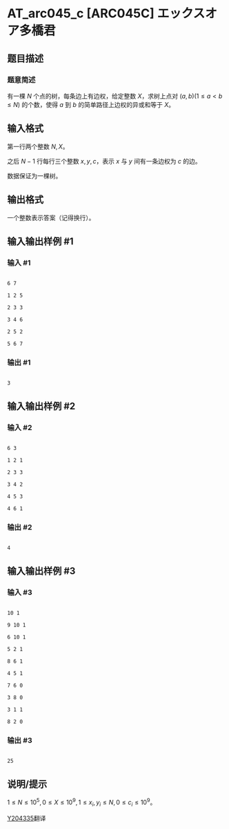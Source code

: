 # AT_arc045_c [ARC045C] エックスオア多橋君

## 题目描述

### 题意简述

有一棵 $N$ 个点的树，每条边上有边权，给定整数 $X$，求树上点对 $\left(a,b\right)\left(1\le a<b\le N\right)$ 的个数，使得 $a$ 到 $b$ 的简单路径上边权的异或和等于 $X$。

## 输入格式

第一行两个整数 $N,X$。

之后 $N-1$ 行每行三个整数 $x,y,c$，表示 $x$ 与 $y$ 间有一条边权为 $c$ 的边。

数据保证为一棵树。

## 输出格式

一个整数表示答案（记得换行）。

## 输入输出样例 #1

### 输入 #1

```
6 7
1 2 5
2 3 3
3 4 6
2 5 2
5 6 7
```

### 输出 #1

```
3
```

## 输入输出样例 #2

### 输入 #2

```
6 3
1 2 1
2 3 3
3 4 2
4 5 3
4 6 1
```

### 输出 #2

```
4
```

## 输入输出样例 #3

### 输入 #3

```
10 1
9 10 1
6 10 1
5 2 1
8 6 1
4 5 1
7 6 0
3 8 0
3 1 1
8 2 0
```

### 输出 #3

```
25
```

## 说明/提示

$1\le N\le10^5,0\le X\le10^9,1\le x_i,y_i\le N,0\le c_i\le10^9$。

[Y204335](https://www.luogu.com.cn/user/360974)翻译